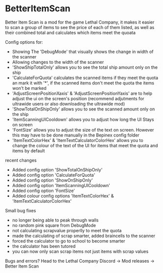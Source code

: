 # BetterItemScan

Better Item Scan is a mod for the game Lethal Company, it makes it easier to scan a group of items to see the price of each of them listed, as well as their combined total and calculates which items meet the quoata

Config options for:

- Showing The 'DebugMode' that visually shows the change in width of the scanner 
- Allowing changes to the width of the scanner
- 'ShowShipTotalOnly' allows you to see the total ship amount only on the ship
- 'CalculateForQuota' calculates the scanned items if they meet the quota an mark it with '*', if the scanned items don't meet the quota the items won't be marked
- 'AdjustScreenPositionXaxis' & 'AdjustScreenPositionYaxis' are to help adjust the ui on the screen's position (recommend adjutments for ultrawide users or also downloading the ultrawide mod)
- 'ShowTotalOnShipOnly' allows you to see the scanned amount only on the ship
- 'ItemScanningUICooldown' allows you to adjust how long the UI Stays on screen
- 'FontSize' allows you to adjust the size of the text on screen. However this may have to be done manually in the Bepinex config folder
- 'ItemTextColorHex' & 'ItemTextCalculatorColorHex' allows you to change the colour of the text of the UI for items that meet the quota and items by default

recent changes
- Added config option 'ShowTotalOnShipOnly'
- Added config option 'CalculateForQuota'
- Added config option 'ShowOnShipOnly'
- Added config option 'ItemScanningUICooldown'
- Added config option 'FontSize'
- Added colour config options 'ItemTextColorHex' & 'ItemTextCalculatorColorHex'

Small bug fixes
- no longer being able to peak through walls
- no random pink square from DebugMode
- not calculating scrapvalue properlly to meet the quota
- made the calculating of scrap smarter, added braincells to the scanner
- forced the calculator to go to school to become smarter
- the calculator has been tutored
- you can now only scan scrap items not just items with scrap values

Bugs and errors? Head to the Lethal Company Discord -> Mod releases -> Better Item Scan